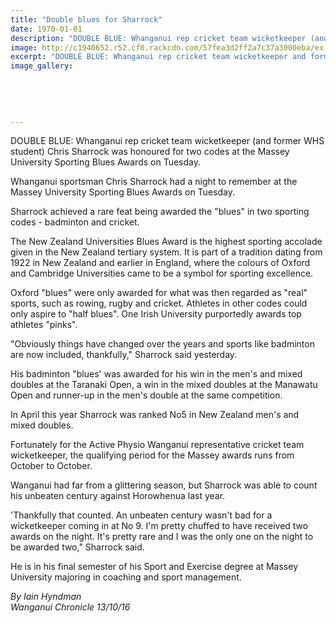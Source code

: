 ```yaml
---
title: "Double blues for Sharrock"
date: 1970-01-01
description: "DOUBLE BLUE: Whanganui rep cricket team wicketkeeper (and former WHS student) Chris Sharrock was honoured for two codes at the Massey University Sporting Blues Awards on Tuesday."
image: http://c1940652.r52.cf0.rackcdn.com/57fea3d2ff2a7c37a3000eba/ex-Chris-Sharrock-WU-rep-cricket-hon-2-codes--Massey-Uni-Awards-chron-13-Oct-2016.jpg
excerpt: "DOUBLE BLUE: Whanganui rep cricket team wicketkeeper and former WHS student Chris Sharrock was honoured for two codes at the Massey University Sporting Blues Awards on Tuesday."
image_gallery:
    
    
    
    
    
---
```


<p>DOUBLE BLUE: Whanganui rep cricket team wicketkeeper (and former WHS student) Chris Sharrock was honoured for two codes at the Massey University Sporting Blues Awards on Tuesday.</p>
<p>Whanganui sportsman Chris Sharrock had a night to remember at the Massey University Sporting Blues Awards on Tuesday.</p>
<p>Sharrock achieved a rare feat being awarded the "blues" in two sporting codes - badminton and cricket.</p>
<p>The New Zealand Universities Blues Award is the highest sporting accolade given in the New Zealand tertiary system. It is part of a tradition dating from 1922 in New Zealand and earlier in England, where the colours of Oxford and Cambridge Universities came to be a symbol for sporting excellence.</p>
<p>Oxford "blues" were only awarded for what was then regarded as "real" sports, such as rowing, rugby and cricket. Athletes in other codes could only aspire to "half blues". One Irish University purportedly awards top athletes "pinks".</p>
<p>"Obviously things have changed over the years and sports like badminton are now included, thankfully," Sharrock said yesterday.</p>
<p>His badminton "blues' was awarded for his win in the men's and mixed doubles at the Taranaki Open, a win in the mixed doubles at the Manawatu Open and runner-up in the men's double at the same competition.</p>
<p>In April this year Sharrock was ranked No5 in New Zealand men's and mixed doubles.</p>
<p>Fortunately for the Active Physio Wanganui representative cricket team wicketkeeper, the qualifying period for the Massey awards runs from October to October.</p>
<p>Wanganui had far from a glittering season, but Sharrock was able to count his unbeaten century against Horowhenua last year.</p>
<p>'Thankfully that counted. An unbeaten century wasn't bad for a wicketkeeper coming in at No 9. I'm pretty chuffed to have received two awards on the night. It's pretty rare and I was the only one on the night to be awarded two," Sharrock said.</p>
<p>He is in his final semester of his Sport and Exercise degree at Massey University majoring in coaching and sport management.</p>
<p><em>By Iain Hyndman</em><br /><em>Wanganui Chronicle 13/10/16</em></p>

